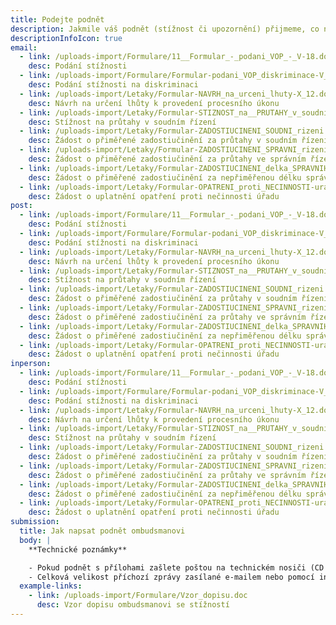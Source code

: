 ```yaml
---
title: Podejte podnět
description: Jakmile váš podnět (stížnost či upozornění) přijmeme, co nejdřív se vám ozveme. **Nejpozději do 30 dnů.**
descriptionInfoIcon: true
email:
  - link: /uploads-import/Formulare/11__Formular_-_podani_VOP_-_V-18.doc
    desc: Podání stížnosti
  - link: /uploads-import/Formulare/Formular-podani_VOP_diskriminace-V_18.doc
    desc: Podání stížnosti na diskriminaci
  - link: /uploads-import/Letaky/Formular-NAVRH_na_urceni_lhuty-X_12.doc
    desc: Návrh na určení lhůty k provedení procesního úkonu
  - link: /uploads-import/Letaky/Formular-STIZNOST_na__PRUTAHY_v_soudnim_rizeni.doc
    desc: Stížnost na průtahy v soudním řízení
  - link: /uploads-import/Letaky/Formular-ZADOSTIUCINENI_SOUDNI_rizeni.doc
    desc: Žádost o přiměřené zadostiučinění za průtahy v soudním řízení
  - link: /uploads-import/Letaky/Formular-ZADOSTIUCINENI_SPRAVNI_rizeni.doc
    desc: Žádost o přiměřené zadostiučinění za průtahy ve správním řízení
  - link: /uploads-import/Letaky/Formular-ZADOSTIUCINENI_delka_SPRAVNIHO_rizeni.doc
    desc: Žádost o přiměřené zadostiučinění za nepřiměřenou délku správního řízení
  - link: /uploads-import/Letaky/Formular-OPATRENI_proti_NECINNOSTI-urad.doc
    desc: Žádost o uplatnění opatření proti nečinnosti úřadu
post:
  - link: /uploads-import/Formulare/11__Formular_-_podani_VOP_-_V-18.doc
    desc: Podání stížnosti
  - link: /uploads-import/Formulare/Formular-podani_VOP_diskriminace-V_18.doc
    desc: Podání stížnosti na diskriminaci
  - link: /uploads-import/Letaky/Formular-NAVRH_na_urceni_lhuty-X_12.doc
    desc: Návrh na určení lhůty k provedení procesního úkonu
  - link: /uploads-import/Letaky/Formular-STIZNOST_na__PRUTAHY_v_soudnim_rizeni.doc
    desc: Stížnost na průtahy v soudním řízení
  - link: /uploads-import/Letaky/Formular-ZADOSTIUCINENI_SOUDNI_rizeni.doc
    desc: Žádost o přiměřené zadostiučinění za průtahy v soudním řízení
  - link: /uploads-import/Letaky/Formular-ZADOSTIUCINENI_SPRAVNI_rizeni.doc
    desc: Žádost o přiměřené zadostiučinění za průtahy ve správním řízení
  - link: /uploads-import/Letaky/Formular-ZADOSTIUCINENI_delka_SPRAVNIHO_rizeni.doc
    desc: Žádost o přiměřené zadostiučinění za nepřiměřenou délku správního řízení
  - link: /uploads-import/Letaky/Formular-OPATRENI_proti_NECINNOSTI-urad.doc
    desc: Žádost o uplatnění opatření proti nečinnosti úřadu
inperson:
  - link: /uploads-import/Formulare/11__Formular_-_podani_VOP_-_V-18.doc
    desc: Podání stížnosti
  - link: /uploads-import/Formulare/Formular-podani_VOP_diskriminace-V_18.doc
    desc: Podání stížnosti na diskriminaci
  - link: /uploads-import/Letaky/Formular-NAVRH_na_urceni_lhuty-X_12.doc
    desc: Návrh na určení lhůty k provedení procesního úkonu
  - link: /uploads-import/Letaky/Formular-STIZNOST_na__PRUTAHY_v_soudnim_rizeni.doc
    desc: Stížnost na průtahy v soudním řízení
  - link: /uploads-import/Letaky/Formular-ZADOSTIUCINENI_SOUDNI_rizeni.doc
    desc: Žádost o přiměřené zadostiučinění za průtahy v soudním řízení
  - link: /uploads-import/Letaky/Formular-ZADOSTIUCINENI_SPRAVNI_rizeni.doc
    desc: Žádost o přiměřené zadostiučinění za průtahy ve správním řízení
  - link: /uploads-import/Letaky/Formular-ZADOSTIUCINENI_delka_SPRAVNIHO_rizeni.doc
    desc: Žádost o přiměřené zadostiučinění za nepřiměřenou délku správního řízení
  - link: /uploads-import/Letaky/Formular-OPATRENI_proti_NECINNOSTI-urad.doc
    desc: Žádost o uplatnění opatření proti nečinnosti úřadu
submission:
  title: Jak napsat podnět ombudsmanovi
  body: |
    **Technické poznámky**

    - Pokud podnět s přílohami zašlete poštou na technickém nosiči (CD ROM, Flash Disk), bude vám vrácen jen na výslovné požádání. Při osobním doručení vám nosič obratem vrátíme, pouze si zkopírujeme příslušné dokumenty do datového úložiště podatelny.
    - Celková velikost příchozí zprávy zasílané e-mailem nebo pomocí interaktivního on-line formuláře je omezena na maximálně 20 MB. Zvažte tedy, jaké přílohy s podnětem zaslat a jestli není možné soubory zmenšit. Stejné pravidlo o maximální velikosti platí i pro dokumenty osobně předávané k nahrání na podatelně.
  example-links:
    - link: /uploads-import/Formulare/Vzor_dopisu.doc
      desc: Vzor dopisu ombudsmanovi se stížností
---
```

